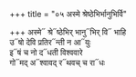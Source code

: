+++
title = "०५ अस्मे श्रेष्ठेभिर्भानुभिर्वि"

+++
अस्मे᳓ श्रे᳓ष्ठेभिर् भानु᳓भिर् वि᳓ भाहि  
उ᳓षो देवि प्रतिर᳓न्ती न आ᳓युः  
इ᳓षं च नो द᳓धती विश्ववारे  
गो᳓मद् अ᳓श्वावद् र᳓थवच् च रा᳓धः